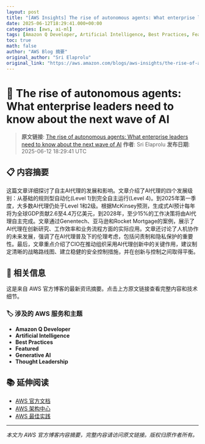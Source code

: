 ```yaml
---
layout: post
title: "[AWS Insights] The rise of autonomous agents: What enterprise leaders need to know about the next wave of AI"
date: 2025-06-12T18:29:41.000+00:00
categories: [aws, ai-ml]
tags: [Amazon Q Developer, Artificial Intelligence, Best Practices, Featured, Generative AI, Thought Leadership]
toc: true
math: false
author: "AWS Blog 摘要"
original_author: "Sri Elaprolu"
original_link: "https://aws.amazon.com/blogs/aws-insights/the-rise-of-autonomous-agents-what-enterprise-leaders-need-to-know-about-the-next-wave-of-ai/"
---
```


# 🤖 The rise of autonomous agents: What enterprise leaders need to know about the next wave of AI

> **原文链接**: [The rise of autonomous agents: What enterprise leaders need to know about the next wave of AI](https://aws.amazon.com/blogs/aws-insights/the-rise-of-autonomous-agents-what-enterprise-leaders-need-to-know-about-the-next-wave-of-ai/)
> **作者**: Sri Elaprolu
> **发布日期**: 2025-06-12 18:29:41 UTC

## 📋 内容摘要

这篇文章详细探讨了自主AI代理的发展和影响。文章介绍了AI代理的四个发展级别：从基础的规则型自动化(Level 1)到完全自主运行(Level 4)。到2025年第一季度，大多数AI代理仍处于Level 1和2级。根据McKinsey预测，生成式AI预计每年将为全球GDP贡献2.6至4.4万亿美元，到2028年，至少15%的工作决策将由AI代理自主完成。文章通过Genentech、亚马逊和Rocket Mortgage的案例，展示了AI代理在创新研究、工作效率和业务流程方面的实际应用。文章还讨论了人机协作的未来发展，强调了在AI代理普及下的伦理考虑，包括问责制和隐私保护的重要性。最后，文章重点介绍了CIO在推动组织采用AI代理创新中的关键作用，建议制定清晰的战略路线图、建立稳健的安全控制措施，并在创新与控制之间取得平衡。

## 🔗 相关信息

这是来自 AWS 官方博客的最新资讯摘要。点击上方原文链接查看完整内容和技术细节。

### 🏷️ 涉及的 AWS 服务和主题

- **Amazon Q Developer**
- **Artificial Intelligence**
- **Best Practices**
- **Featured**
- **Generative AI**
- **Thought Leadership**

## 📚 延伸阅读

- [AWS 官方文档](https://docs.aws.amazon.com/)
- [AWS 架构中心](https://aws.amazon.com/architecture/)
- [AWS 最佳实践](https://aws.amazon.com/architecture/well-architected/)

---

*本文为 AWS 官方博客内容摘要，完整内容请访问原文链接。版权归原作者所有。*